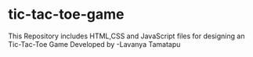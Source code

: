 # tic-tac-toe-game
This Repository includes HTML,CSS and JavaScript files for designing an Tic-Tac-Toe Game 
Developed by -Lavanya Tamatapu
